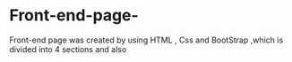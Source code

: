 # Front-end-page-
Front-end page was created by using HTML , Css and BootStrap ,which is divided into 4 sections and also 

